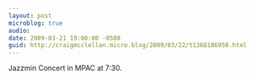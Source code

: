 ```yaml
---
layout: post
microblog: true
audio: 
date: 2009-03-21 19:00:00 -0500
guid: http://craigmcclellan.micro.blog/2009/03/22/t1368186950.html
---
```

Jazzmin Concert in MPAC at 7:30.
